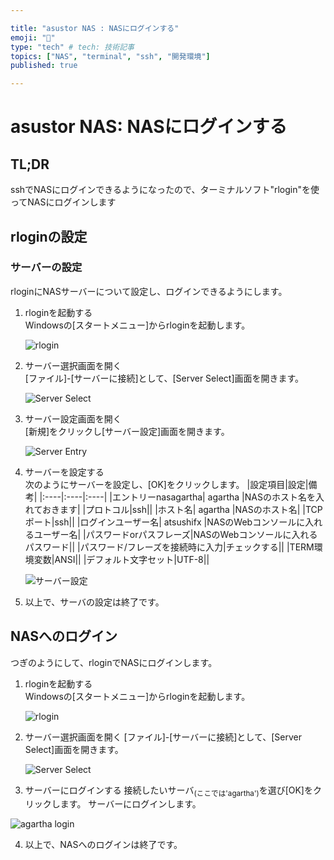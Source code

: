 ```yaml
---

title: "asustor NAS : NASにログインする"
emoji: "🍆"
type: "tech" # tech: 技術記事
topics: ["NAS", "terminal", "ssh", "開発環境"]
published: true

---
```

# asustor NAS: NASにログインする

## TL;DR

sshでNASにログインできるようになったので、ターミナルソフト"rlogin"を使ってNASにログインします


## rloginの設定
### サーバーの設定
rloginにNASサーバーについて設定し、ログインできるようにします。

1. rloginを起動する  
    Windowsの[スタートメニュー]からrloginを起動します。
    
   ![rlogin](https://i.imgur.com/DdoEVa5l.jpg)

2. サーバー選択画面を開く  
   [ファイル]-[サーバーに接続]として、[Server Select]画面を開きます。 
   
   ![Server Select](https://i.imgur.com/oYrXkFdl.jpg)

3. サーバー設定画面を開く  
   [新規]をクリックし[サーバー設定]画面を開きます。
   
   ![Server Entry](https://i.imgur.com/3u8egrR.jpg)

4. サーバーを設定する  
    次のようにサーバーを設定し、[OK]をクリックします。
    |設定項目|設定|備考|
    |:----|:----|:----|
    |エントリーnasagartha| agartha   |NASのホスト名を入れておきます|
    |プロトコル|ssh||
    |ホスト名| agartha  |NASのホスト名|
    |TCPポート|ssh||
    |ログインユーザー名| atsushifx |NASのWebコンソールに入れるユーザー名|
    |パスワードorパスフレーズ|NASのWebコンソールに入れるパスワード||
    |パスワード/フレーズを接続時に入力|チェックする||
    |TERM環境変数|ANSI||
    |デフォルト文字セット|UTF-8||
    
    ![サーバー設定](https://i.imgur.com/5SGHnIP.jpg)

5. 以上で、サーバの設定は終了です。

## NASへのログイン
つぎのようにして、rloginでNASにログインします。

1. rloginを起動する  
    Windowsの[スタートメニュー]からrloginを起動します。
    
   ![rlogin](https://i.imgur.com/DdoEVa5l.jpg)

2. サーバー選択画面を開く 
   [ファイル]-[サーバーに接続]として、[Server Select]画面を開きます。
   
    ![Server Select](https://i.imgur.com/FUCaiDH.jpg)
   
3.  サーバーにログインする
   接続したいサーバ<sub>(ここでは'agartha')</sub>を選び[OK]をクリックします。
   サーバーにログインします。
   
   ![agartha login](https://i.imgur.com/T3RbWzQ.jpg)

4. 以上で、NASへのログインは終了です。
